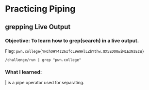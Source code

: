 # Practicing Piping
## grepping Live Output

### Objective: To learn how to grep(search) in a live output.

Flag: `pwn.college{YHchOHY4z26IfcL9e9HlLZbYthw.QX5EDO0wiM1EzNzEzW}`

```
/challenge/run | grep "pwn.college"
```

### What I learned:

| is a pipe operator used for separating.
